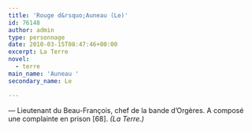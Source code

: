 ```yaml
---
title: 'Rouge d&rsquo;Auneau (Le)'
id: 76148
author: admin
type: personnage
date: 2010-03-15T08:47:46+00:00
excerpt: La Terre
novel:
  - terre
main_name: 'Auneau '
secondary_name: Le

---
```

_—_ Lieutenant du Beau-François, chef de la bande d&rsquo;Orgères. A composé une complainte en prison [68]. _(La Terre.)_